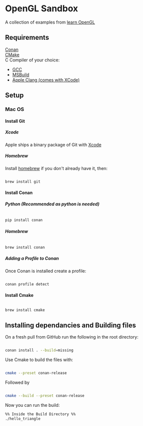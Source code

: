 # OpenGL Sandbox
A collection of examples from [learn OpenGL](https://learnopengl.com)

## Requirements
[Conan](https://conan.io/) \
[CMake](https://cmake.org/) \
C Compiler of your choice:
- [GCC](https://gcc.gnu.org/)
- [MSBuild](https://github.com/dotnet/msbuild)
- [Apple Clang (comes with XCode)](https://opensource.apple.com/projects/llvm-clang)
## Setup

### Mac OS
#### Install Git

##### Xcode
Apple ships a binary package of Git with [Xcode](https://developer.apple.com/xcode/)

##### Homebrew
Install [homebrew](https://brew.sh/) if you don't already have it, then:  

```bash

brew install git

```

#### Install Conan

##### Python (Recommended as python is needed)

```bash

pip install conan

```

##### Homebrew

```bash

brew install conan

```

##### Adding a Profile to Conan

Once Conan is installed create a profile:

```bash

conan profile detect

```

#### Install Cmake

```bash

brew install cmake

```

## Installing dependancies and Building files

On a fresh pull from GitHub run the following in the root directory:

```bash

conan install . --build=missing

```
  
Use Cmake to build the files with:

```bash

cmake --preset conan-release

```

Followed by

```bash

cmake --build --preset conan-release

```

Now you can run the build:
  
```bash
%% Inside the Build Directory %%
./hello_triangle

```
